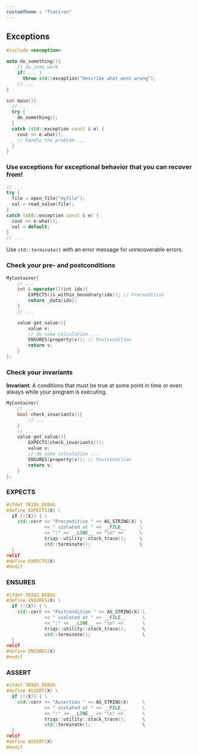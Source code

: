 ```yaml
---
customTheme : "flatiron"
---
```


## Exceptions

```cpp
#include <exception>

auto do_something(){
    // do_some_work
    if( ... )
      throw std::exception("Describe what went wrong");
    // ...
}

int main(){
  // ...
  try {
    do_something(); 
  }
  catch (std::exception const & e) {
    cout << e.what();
    // handle the problem ...
  }
}
```


### Use exceptions for **exceptional** behavior that you can **recover** from!

```cpp
// ...
try {
  file = open_file("myfile"); 
  val = read_value(file);
}
catch (std::exception const & e) {
  cout << e.what();
  val = default;
}
// ...
```

Use ```std::terminate()```
with an error message for unrecoverable errors.


### Check your pre- and postconditions

```cpp
MyContainer{
    // ...
    int & operator[](int idx){
        EXPECTS(is_within_boundrary(idx)); // Precondition
        return _data[idx];
    }
    // ...

    value get_value(){ 
        value v;
        // do some calculation ...
        ENSURES(property(v)); // Postcondition
        return v;
    }
};
```


### Check your invariants

**Invariant**: A conditions that must be true at some point in time or even always while your program is executing. 

```cpp
MyContainer{
    // ...
    bool check_invariants(){
        // ... 
    }
    // ...
    value get_value(){ 
        EXPECTS(check_invariants());
        value v;
        // do some calculation ...
        ENSURES(property(v)); // Postcondition
        return v;
    }
};
```


### EXPECTS

```cpp
#ifdef TRIQS_DEBUG
#define EXPECTS(X) \
  if (!(X)) { \
    std::cerr << "Precondition " << AS_STRING(X) \
              << " violated at " << __FILE__     \
              << ":" << __LINE__ << "\n" <<      \
              triqs::utility::stack_trace();     \ 
              std::terminate();                  \
  }
#elif
#define EXPECTS(X)
#endif
```


### ENSURES

```cpp
#ifdef TRIQS_DEBUG
#define ENSURES(X) \
  if (!(X)) { \
    std::cerr << "Postcondition " << AS_STRING(X) \
              << " violated at " << __FILE__      \
              << ":" << __LINE__ << "\n" <<       \
              triqs::utility::stack_trace();      \ 
              std::terminate();                   \
  }
#elif
#define ENSURES(X)
#endif
```


### ASSERT

```cpp
#ifdef TRIQS_DEBUG
#define ASSERT(X) \
  if (!(X)) { \
    std::cerr << "Assertion " << AS_STRING(X)     \
              << " violated at " << __FILE__      \
              << ":" << __LINE__ << "\n" <<       \
              triqs::utility::stack_trace();      \ 
              std::terminate();                   \
  }
#elif
#define ASSERT(X)
#endif
```